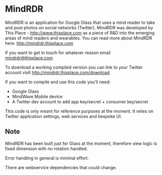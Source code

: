 MindRDR
=======

MindRDR is an application for Google Glass that uses a mind reader to take and post photos on social networks (Twitter). MindRDR was developed by This Place - http://www.thisplace.com as a piece of R&D into the emerging areas of mind readers and wearables. You can read more about MindRDR here: http://mindrdr.thisplace.com 

If you want to get in touch for whatever reason email mindrdr@thisplace.com

To download a working compiled version you can link to your Twitter account visit http://mindrdr.thisplace.com/download

If you want to compile and use this code you'll need:

* Google Glass
* MindWave Mobile device
* A Twitter dev account to add app key/secret + consumer key/secret

This code is only meant for reference purposes at the moment. It relies on Twitter application settings, web services and bespoke UI.

## Note

MindRDR has been built just for Glass at the moment, therefore view logic is fixed dimension with no rotation handled.

Error handling in general is minimal effort.

There are webservice dependencies that could change.


